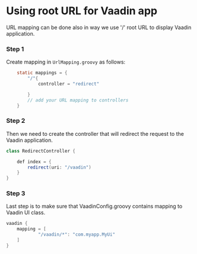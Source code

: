 # Using root URL for Vaadin app

URL mapping can be done also in way we use '/' root URL to display Vaadin application.

### Step 1

Create mapping in `UrlMapping.groovy` as follows:

``` java
	static mappings = {
	    "/"{
            controller = "redirect"

        }
        // add your URL mapping to controllers
    }
```

### Step 2

Then we need to create the controller that will redirect the request to the Vaadin application.

``` java
class RedirectController {

    def index = {
        redirect(uri: "/vaadin")
    }
}
```

### Step 3

Last step is to make sure that VaadinConfig.groovy contains mapping to Vaadin UI class.

``` java
vaadin {
    mapping = [
            "/vaadin/*": "com.myapp.MyUi"
    ]
}
```
